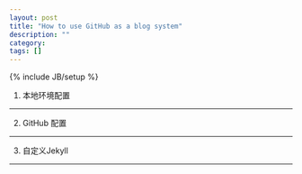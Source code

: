 ```yaml
---
layout: post
title: "How to use GitHub as a blog system"
description: ""
category: 
tags: []
---
```

{% include JB/setup %}

1. 本地环境配置
--------------

2. GitHub 配置
--------------

3. 自定义Jekyll
--------------

